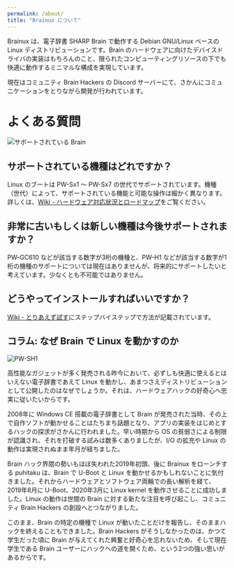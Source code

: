 ```yaml
---
permalink: /about/
title: "Brainux について"
---
```


Brainux は、電子辞書 SHARP Brain で動作する Debian GNU/Linux ベースの Linux ディストリビューションです。Brain のハードウェアに向けたデバイスドライバの実装はもちろんのこと、限られたコンピューティングリソースの下でも快適に動作するミニマルな構成を実現しています。

現在はコミュニティ Brain Hackers の Discord サーバーにて、さかんにコミュニケーションをとりながら開発が行われています。


# よくある質問

![サポートされている Brain]({{site.baseurl}}/assets/images/brains.jpg)


## サポートされている機種はどれですか？

Linux のブートは PW-Sx1 〜 PW-Sx7 の世代でサポートされています。機種（世代）によって、サポートされている機能と可能な操作は細かく異なります。詳しくは、[Wiki - ハードウェア対応状況とロードマップ](https://wiki.brainux.org/beginners/roadmap/)をご覧ください。


## 非常に古いもしくは新しい機種は今後サポートされますか？

PW-GC610 などが該当する数字が3桁の機種と、PW-H1 などが該当する数字が1桁の機種のサポートについては現在はありませんが、将来的にサポートしたいと考えています。少なくとも不可能ではありません。


## どうやってインストールすればいいですか？

[Wiki - とりあえず試す](https://wiki.brainux.org/beginners/get-started/)にステップバイステップで方法が記載されています。


## コラム: なぜ Brain で Linux を動かすのか

![PW-SH1]({{site.baseurl}}/assets/images/hacked_brain.jpg)

高性能なガジェットが多く発売される昨今において、必ずしも快適に使えるとはいえない電子辞書であえて Linux を動かし、あまつさえディストリビューションとして公開したのはなぜでしょうか。それは、ハードウェアハックの好奇心へ忠実に従いたいからです。

2008年に Windows CE 搭載の電子辞書として Brain が発売された当時、その上で自作ソフトが動かせることはたちまち話題となり、アプリの実装をはじめとするハックの探求がさかんに行われました。早い時期から OS の貧弱さによる制限が認識され、それを打破する試みは数多くありましたが、I/O の拡充や Linux の動作は実現されぬまま年月が経ちました。

Brain ハック界隈の勢いもほぼ失われた2019年初頭、後に Brainux をローンチする puhitaku は、Brain で U-Boot と Linux を動かせるかもしれないことに気付きました。それからハードウェアとソフトウェア両輪での長い解析を経て、2019年8月に U-Boot、2020年3月に Linux kernel を動作させることに成功しました。Linux の動作は世間の Brain に対する新たな注目を呼び起こし、コミュニティ Brain Hackers の創設へとつながりました。

このまま、Brain の特定の機種で Linux が動いたことだけを報告し、そのままハックを終えることもできました。Brain Hackers がそうしなかったのは、かつて学生だった頃に Brain が与えてくれた興奮と好奇心を忘れないため、そして現在学生である Brain ユーザーにハックへの道を開くため、という2つの強い思いがあるからです。
